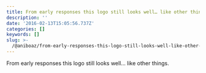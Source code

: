 ```yaml
---
title: From early responses this logo still looks well… like other things.
description: ''
date: '2016-02-13T15:05:56.737Z'
categories: []
keywords: []
slug: >-
  /@aniboaz/from-early-responses-this-logo-still-looks-well-like-other-things-3659d4d5bcd
---
```


From early responses this logo still looks well… like other things.